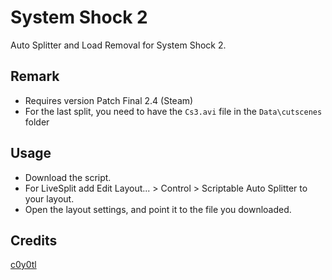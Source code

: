 # System Shock 2
Auto Splitter and Load Removal for System Shock 2.
## Remark
* Requires version Patch Final 2.4 (Steam)
* For the last split, you need to have the `Cs3.avi` file in the `Data\cutscenes` folder 
## Usage
* Download the script.
* For LiveSplit add Edit Layout... > Control > Scriptable Auto Splitter to your layout.
* Open the layout settings, and point it to the file you downloaded.
## Credits
[c0y0tl](https://www.twitch.tv/c0y0tl)
